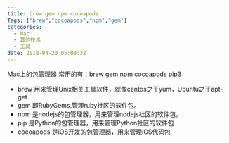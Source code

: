 ```yaml
---
title: brew gem npm cocoapods
Tags: ["brew","cocoapods","npm","gem"]
categories:
  - Mac
  - 其他技术
  - 工具
date: 2018-04-20 05:00:32
---
```


Mac上的包管理器 常用的有：brew gem npm cocoapods pip3 

* brew 用来管理Unix相关工具软件，就像centos之于yum，Ubuntu之于apt-get 
* gem 即RubyGems,管理ruby社区的软件包。 
*  npm 是nodejs的包管理器，用来管理nodejs社区的软件包。 
*  pip 是Python的包管理器，用来管理Python社区的软件包 
*  cocoapods 是iOS开发的包管理器，用来管理iOS代码包